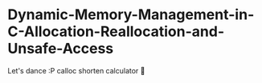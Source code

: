 # Dynamic-Memory-Management-in-C-Allocation-Reallocation-and-Unsafe-Access

Let's dance :P 
calloc shorten calculator 🥇
